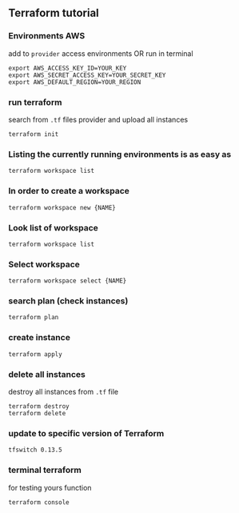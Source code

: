 ## Terraform tutorial

### Environments AWS

add to `provider` access environments OR run in terminal

`export AWS_ACCESS_KEY_ID=YOUR_KEY`  
`export AWS_SECRET_ACCESS_KEY=YOUR_SECRET_KEY`  
`export AWS_DEFAULT_REGION=YOUR_REGION`

### run terraform

search from `.tf` files provider and upload all instances

```
terraform init
```

### Listing the currently running environments is as easy as

```
terraform workspace list
```

### In order to create a workspace

```
terraform workspace new {NAME}
```

### Look list of workspace

```
terraform workspace list
```

### Select workspace

```
terraform workspace select {NAME}
```

### search plan (check instances)

```
terraform plan
```

### create instance

```
terraform apply
```

### delete all instances

destroy all instances from `.tf` file

```
terraform destroy
terraform delete
```


### update to specific version of Terraform 

```
tfswitch 0.13.5
```

### terminal terraform

for testing yours function

```
terraform console
```
